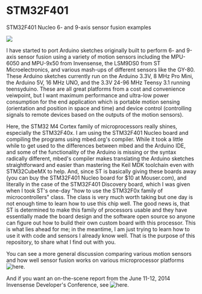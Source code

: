 STM32F401
=========

STM32F401 Nucleo 6- and 9-axis sensor fusion examples

![](
https://mbed.org/media/thumbs/7f/05/7f052385386a0bc45f61f4c0e18a356c.png)


I have started to port Arduino sketches originally built to perform 6- and 9-axis sensor fusion using a variety of motion sensors including the MPU-6050 and MPU-9x50 from Invensense, the LSM9DS0 from ST Microelectronics, and various mash-ups of different sensors like the GY-80. These Arduino sketches currently run on the Arduino 3.3V, 8 MHz Pro Mini, the Arduino 5V,  16 MHz UNO, and the 3.3V 24-96 MHz Teensy 3.1 running teensyduino. These are all great platforms from a cost and convenience veiwpoint, but I want maximum performance and ultra-low power consumption for the end application which is portable motion sensing (orientation and position in space and time) and device control (controlling signals to remote devices based on the outputs of the motion sensors).

Here, the STM32 M4 Cortex family of microprocessors really shines, especially the STM32F40x. I am using the STM32F401 Nucleo board and compiling the programs using mbed.org's compiler. While it took a little while to get used to the differences between mbed and the Arduino IDE, and some of the functionality of the Arduino is missing or the syntax radically different, mbed's compiler makes translating the Arduino sketches straightforward and easier than mastering the Keil MDK toolchain even with STM32CubeMX to help. And, since ST is basically giving these boards away (you can buy the STM32F401 Nucleo board for $10 at Mouser.com), and literally in the case of the STM32F401 Discovery board, which I was given when I took ST's one-day "how to use the STM32F0x family of microcontrollers" class. The class is very much worth taking but one day is not enough time to learn how to use this chip well. The good news is, that ST is determined to make this family of processors usable and they have essentially made the board design and the software open source so anyone can figure out how to build their own custom board with this processor. This is what lies ahead for me; in the meantime, I am just trying to learn how to use it with code and sensors I already know well. That is the purpose of this repository, to share what I find out with you.

You can see a more general discussion comparing various motion sensors and how well sensor fusion works on various microprocessor platforms ![here.](https://github.com/kriswiner/MPU-6050/wiki/Affordable-9-DoF-Sensor-Fusion)

And if you want an on-the-scene report from the June 11-12, 2014 Invensense Developer's Conference, see ![here.](https://github.com/kriswiner/MPU-6050/wiki/2014-Invensense-Developer%27s-Conference)
